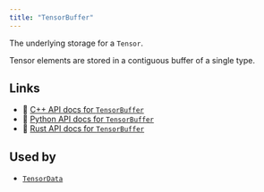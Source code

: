 ```yaml
---
title: "TensorBuffer"
---
```


The underlying storage for a `Tensor`.

Tensor elements are stored in a contiguous buffer of a single type.


## Links
 * 🌊 [C++ API docs for `TensorBuffer`](https://ref.rerun.io/docs/cpp/stable/structrerun_1_1datatypes_1_1TensorBuffer.html)
 * 🐍 [Python API docs for `TensorBuffer`](https://ref.rerun.io/docs/python/stable/common/datatypes#rerun.datatypes.TensorBuffer)
 * 🦀 [Rust API docs for `TensorBuffer`](https://docs.rs/rerun/latest/rerun/datatypes/enum.TensorBuffer.html)


## Used by

* [`TensorData`](../datatypes/tensor_data.md)
